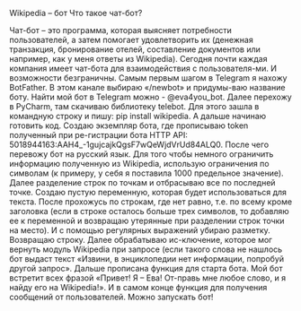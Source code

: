 Wikipedia – бот
	Что такое чат-бот? 
	
Чат-бот – это программа, которая выясняет потребности пользователей, а затем помогает удовлетворить их 
(денежная транзакция, бронирование отелей, составление документов или например, как у меня ответы из Wikipedia). 
Сегодня почти каждая компания имеет чат-бота для взаимодействия с пользователя-ми. И возможности безграничны.
Самым первым шагом в Telegram я нахожу BotFather. 
В этом канале выбираю «/newbot» и придумы-ваю название боту. Найти мой бот в Telegram можно - @eva4you_bot. 
Далее перехожу в PyCharm, там скачиваю библиотеку telebot. 
Для этого зашла в командную строку и пишу: pip install wikipedia. 
А дальше начинаю готовить код. Создаю экземпляр бота, где прописываю token полученный при ре-гистрации бота HTTP API: 5018944163:AAH4_-1gujcajkQgsF7wQeWjdVrUd84ALQ0. 
После чего перевожу бот на русский язык. 
Для того чтобы немного ограничить информацию полученную из Wikipedia, использую ограничения по символам 
(к примеру, у себя я поставила 1000 предельное значение). 
Далее разделение строк по точкам и отбрасываю все по последней точке. 
Создаю пустую переменную, которая будет использоваться для текста. 
После прохожусь по строкам, где нет равно, т.е. по всему кроме заголовка 
(если в строке осталось больше трех символов, то добавляю ее к переменной и возвращаю утерянные при разделении строк точки на место).
И с помощью регулярных выражений убираю разметку. 
Возвращаю строку. Далее обрабатываю ис-ключение, которое мог вернуть модуль Wikipedia при запросе 
(если такого слова не нашлось бот выдаст текст «Извини, в энциклопедии нет информации, попробуй другой запрос».
Дальше прописана функция для старта бота. 
Мой бот встретит всех фразой «Привет! Я – Ева! От-правь мне любое слово, и я найду его на Wikipedia!». 
И в самом конце функция для получения сообщений от пользователей. 
Можно запускать бот!
 

 
